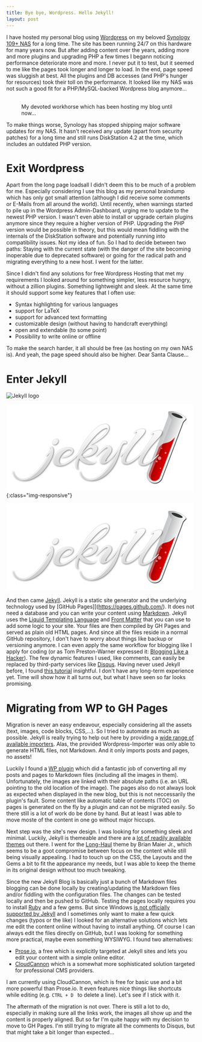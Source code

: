 ```yaml
---
title: Bye bye, Wordpress. Hello Jekyll!
layout: post
---
```

I have hosted my personal blog using [Wordpress](https://wordpress.org/) on my beloved [Synology 109+ NAS](https://www.synology.com/de-de/support/download/DS109+#utilities) for a long time. The site has been running 24/7 on this hardware for many years now. But after adding content over the years, adding more and more plugins and upgrading PHP a few times I begann noticing performance deteriorate more and more. I never put it to test, but it seemed to me like the pages took longer and longer to load. In the end, page speed was sluggish at best. All the plugins and DB accesses (and PHP's hunger for resources) took their toll on the performance. It looked like my NAS was not such a good fit for a PHP/MySQL-backed Wordpress blog anymore...

<figure>
	<img src="{{ '/assets/img/posts/synology_109_nas.jpg' | prepend: site.baseurl }}" alt=""> 
	<figcaption>My devoted workhorse which has been hosting my blog until now...</figcaption>
</figure>

To make things worse, Synology has stopped shipping major software updates for my NAS. It hasn't received any update (apart from security patches) for a long time and still runs DiskStation 4.2 at the time, which includes an outdated PHP version. 

# Exit Wordpress

Apart from the long page loadsall I didn't deem this to be much of a problem for me. Especially considering I use this blog as my personal braindump which has only got small attention (although I did receive some comments or E-Mails from all around the world). Until recently, when warnings started to pile up in the Wordpress Admin-Dashboard, urging me to update to the newest PHP version. I wasn't even able to install or upgrade certain plugins anymore since they require a higher version of PHP. Upgrading the PHP version would be possible in theory, but this would mean fiddling with the internals of the DiskStation software and potentially running into compatibility issues. Not my idea of fun. So I had to decide between two paths: Staying with the current state (with the danger of the site becoming inoperable due to deprecated software) or going for the radical path and migrating everything to a new host. I went for the latter.

Since I didn't find any solutions for free Wordpress Hosting that met my requirements I looked around for something simpler, less resource hungry, without a zillion plugins. Something lightweight and sleek. At the same time it should support some key features that I often use:

- Syntax highlighting for various languages
- support for LaTeX
- support for advanced text formatting
- customizable design (without having to handcraft everything)
- open and extendable (to some point)
- Possibility to write online or offline

To make the search harder, it all should be free (as hosting on my own NAS is). And yeah, the page speed should also be higher. Dear Santa Clause...

# Enter Jekyll

<img src="{{ '/assets/img/posts/jekyll_logo.png' }}" alt="Jekyll logo"> 

![Jekyll logo](/assets/img/posts/jekyll_logo.png){:class="img-responsive"}


![Jekyll logo](/assets/img/posts/jekyll_logo.png)


And then came [Jekyll](https://jekyllrb.com/). Jekyll is a static site generator and the underlying technology used by [GitHub Pages]](https://pages.github.com/). It does not need a database and you can write your content using [Markdown](https://en.wikipedia.org/wiki/Markdown). Jekyll uses the [Liquid Templating Language](http://shopify.github.io/liquid/) and [Front Matter](https://jekyllrb.com/docs/frontmatter/) that you can use to add some logic to your site. Your files are then compiled by GH Pages and served as plain old HTML pages. And since all the files reside in a normal GitHub repository, I don't have to worry about things like backup or versioning anymore. I can even apply the same workflow for blogging like I apply for coding (or as Tom Preston-Warner expressed it: [Blogging Like a Hacker](http://tom.preston-werner.com/2008/11/17/blogging-like-a-hacker.html)). The few dynamic features I used, like comments, can easily be replaced by third-party services like [Disqus](disqus.com). Having never used Jekyll before, I found [this tutorial](https://www.smashingmagazine.com/2014/08/build-blog-jekyll-github-pages/) insightful. I don't have any long-term experience yet. Time will show how it all turns out, but what I have seen so far looks promising.

# Migrating from WP to GH Pages
Migration is never an easy endeavour, especially considering all the assets (text, images, code blocks, CSS,...). So I tried to automate as much as possible. Jekyll is really trying to help out here by providing a [wide range of available importers](http://import.jekyllrb.com/). Alas, the provided Wordpress-Importer was only able to generate HTML files, not Markdown. And it only imports posts and pages, no assets!

Luckily I found a [WP plugin](https://github.com/benbalter/wordpress-to-jekyll-exporter) which did a fantastic job of converting all my posts and pages to Markdown files (including all the images in them). Unfortunately, the images are linked with their absolute paths (i.e. an URL pointing to the old location of the image). The pages also do not always look as expected when displayed in the new blog, but this is not neccessarily the plugin's fault. Some content like automatic table of contents (TOC) on pages is generated on the fly by a plugin and can not be migrated easily. So there still is a lot of work do be done by hand. But at least I was able to move moste of the content in one go without major hiccups.

Next step was the site's new design. I was looking for something sleek and minimal. Luckily, Jekyll is themeable and there are a [lot of readily available themes](http://jekyllthemes.org/) out there. I went for the [Long-Haul](https://github.com/brianmaierjr/long-haul) theme by Brian Maier Jr., which seems to be a goot compromise between focus on the content while still being visually appealing. I had to touch up on the CSS, the Layouts and the Gems a bit to fit the appearance my needs, but I was able to keep the theme in its original design without too much tweaking.

Since the new Jekyll Blog is basically just a bunch of Markdown files blogging can be done locally by creating/updating the Markdown files and/or fiddling with the configuration files. The changes can be tested locally and then be pushed to GitHub. Testing the pages locally requires you to install [Ruby](https://www.ruby-lang.org/de/) and a few gems. But since Windows [is not officially supported by Jekyll](https://jekyllrb.com/docs/windows/) and I sometimes only want to make a few quick changes (typos or the like) I looked for an alternative solutions which lets me edit the content online without having to install anything. Of course I can always edit the files directly on GitHub, but I was looking for something more practical, maybe even something WYSIWYG. I found two alternatives:

* [Prose.io](http://prose.io/), a free which is explicitly targeted at Jekyll sites and lets you edit your content with a simple online editor.
* [CloudCannon](https://cloudcannon.com/) which is a somewhat more sophisticated solution targeted for professional CMS providers. 

I am currently using CloudCannon, which is free for basic use and a bit more powerful than Prose.io. It even features nice things like shortcuts while editing (e.g. `CTRL + D ` to delete a line). Let's see if I stick with it.

The aftermath of the migration is not over. There is still a lot to do, especially in making sure all the links work, the images all show up and the content is properly aligned. But so far I'm quite happy with my decision to move to GH Pages. I'm still trying to migrate all the comments to Disqus, but that might take a bit longer than expected...

<!--
---
**Update**
Migration is over and I hope everything is in its right place now. The Simplicity of Jekyll/GitHub makes blogging is a breeze, so I don't miss my old Wordpress-Setup at all. I guess I should rename this post's title to _"Bye bye, sluggish performance, security issues, database administration, data backup, plugin incompabilities, ... Hello Markdown, integrated version control, statelessness, ..."_, but I guess that would be a bit too long... ;)
-->